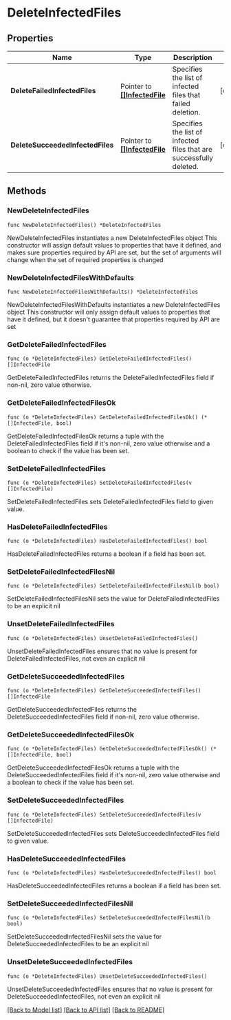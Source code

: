 # DeleteInfectedFiles

## Properties

Name | Type | Description | Notes
------------ | ------------- | ------------- | -------------
**DeleteFailedInfectedFiles** | Pointer to [**[]InfectedFile**](InfectedFile.md) | Specifies the list of infected files that failed deletion. | [optional] 
**DeleteSucceededInfectedFiles** | Pointer to [**[]InfectedFile**](InfectedFile.md) | Specifies the list of infected files that are successfully deleted. | [optional] 

## Methods

### NewDeleteInfectedFiles

`func NewDeleteInfectedFiles() *DeleteInfectedFiles`

NewDeleteInfectedFiles instantiates a new DeleteInfectedFiles object
This constructor will assign default values to properties that have it defined,
and makes sure properties required by API are set, but the set of arguments
will change when the set of required properties is changed

### NewDeleteInfectedFilesWithDefaults

`func NewDeleteInfectedFilesWithDefaults() *DeleteInfectedFiles`

NewDeleteInfectedFilesWithDefaults instantiates a new DeleteInfectedFiles object
This constructor will only assign default values to properties that have it defined,
but it doesn't guarantee that properties required by API are set

### GetDeleteFailedInfectedFiles

`func (o *DeleteInfectedFiles) GetDeleteFailedInfectedFiles() []InfectedFile`

GetDeleteFailedInfectedFiles returns the DeleteFailedInfectedFiles field if non-nil, zero value otherwise.

### GetDeleteFailedInfectedFilesOk

`func (o *DeleteInfectedFiles) GetDeleteFailedInfectedFilesOk() (*[]InfectedFile, bool)`

GetDeleteFailedInfectedFilesOk returns a tuple with the DeleteFailedInfectedFiles field if it's non-nil, zero value otherwise
and a boolean to check if the value has been set.

### SetDeleteFailedInfectedFiles

`func (o *DeleteInfectedFiles) SetDeleteFailedInfectedFiles(v []InfectedFile)`

SetDeleteFailedInfectedFiles sets DeleteFailedInfectedFiles field to given value.

### HasDeleteFailedInfectedFiles

`func (o *DeleteInfectedFiles) HasDeleteFailedInfectedFiles() bool`

HasDeleteFailedInfectedFiles returns a boolean if a field has been set.

### SetDeleteFailedInfectedFilesNil

`func (o *DeleteInfectedFiles) SetDeleteFailedInfectedFilesNil(b bool)`

 SetDeleteFailedInfectedFilesNil sets the value for DeleteFailedInfectedFiles to be an explicit nil

### UnsetDeleteFailedInfectedFiles
`func (o *DeleteInfectedFiles) UnsetDeleteFailedInfectedFiles()`

UnsetDeleteFailedInfectedFiles ensures that no value is present for DeleteFailedInfectedFiles, not even an explicit nil
### GetDeleteSucceededInfectedFiles

`func (o *DeleteInfectedFiles) GetDeleteSucceededInfectedFiles() []InfectedFile`

GetDeleteSucceededInfectedFiles returns the DeleteSucceededInfectedFiles field if non-nil, zero value otherwise.

### GetDeleteSucceededInfectedFilesOk

`func (o *DeleteInfectedFiles) GetDeleteSucceededInfectedFilesOk() (*[]InfectedFile, bool)`

GetDeleteSucceededInfectedFilesOk returns a tuple with the DeleteSucceededInfectedFiles field if it's non-nil, zero value otherwise
and a boolean to check if the value has been set.

### SetDeleteSucceededInfectedFiles

`func (o *DeleteInfectedFiles) SetDeleteSucceededInfectedFiles(v []InfectedFile)`

SetDeleteSucceededInfectedFiles sets DeleteSucceededInfectedFiles field to given value.

### HasDeleteSucceededInfectedFiles

`func (o *DeleteInfectedFiles) HasDeleteSucceededInfectedFiles() bool`

HasDeleteSucceededInfectedFiles returns a boolean if a field has been set.

### SetDeleteSucceededInfectedFilesNil

`func (o *DeleteInfectedFiles) SetDeleteSucceededInfectedFilesNil(b bool)`

 SetDeleteSucceededInfectedFilesNil sets the value for DeleteSucceededInfectedFiles to be an explicit nil

### UnsetDeleteSucceededInfectedFiles
`func (o *DeleteInfectedFiles) UnsetDeleteSucceededInfectedFiles()`

UnsetDeleteSucceededInfectedFiles ensures that no value is present for DeleteSucceededInfectedFiles, not even an explicit nil

[[Back to Model list]](../README.md#documentation-for-models) [[Back to API list]](../README.md#documentation-for-api-endpoints) [[Back to README]](../README.md)



